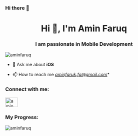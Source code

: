 ### Hi there 👋

<h1 align="center">Hi 👋, I'm Amin Faruq</h1>
<h3 align="center">I am passionate in Mobile Development</h3>

<p align="left"> <img src="https://komarev.com/ghpvc/?username=aminfaruq&label=Profile%20views&color=0e75b6&style=flat" alt="aminfaruq" /> </p>

- 💬 Ask me about **iOS**

- 📫 How to reach me *aminfaruk.fa@gmail.com**

<h3 align="left">Connect with me:</h3>
<p align="left">
<a href="https://linkedin.com/in/amin-faruq/" target="blank"><img align="center" src="https://raw.githubusercontent.com/rahuldkjain/github-profile-readme-generator/master/src/images/icons/Social/linked-in-alt.svg" alt="amin faruq" height="30" width="40" /></a>
</p>

<h3 align="left">My Progress:</h3>
<p><img align="left" src="https://github-readme-stats.vercel.app/api/top-langs?username=aminfaruq&show_icons=true&locale=en&layout=compact" alt="aminfaruq" /></p>
<!--
<p>&nbsp;<img align="center" src="https://github-readme-stats.vercel.app/api?username=aminfaruq&show_icons=true&locale=en" alt="aminfaruq" /></p>
<p><img align="center" src="https://github-readme-streak-stats.herokuapp.com/?user=aminfaruq&" alt="aminfaruq" /></p>

[![GitHub Streak](https://nirzak-streak-stats.vercel.app/?user=aminfaruq)]
<!--
**aminfaruq/aminfaruq** is a ✨ _special_ ✨ repository because its `README.md` (this file) appears on your GitHub profile.

Here are some ideas to get you started:

- 🔭 I’m currently working on ...
- 🌱 I’m currently learning ...
- 👯 I’m looking to collaborate on ...
- 🤔 I’m looking for help with ...
- 💬 Ask me about ...
- 📫 How to reach me: ...
- 😄 Pronouns: ...
- ⚡ Fun fact: ...
-->
